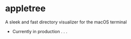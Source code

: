 # appletree
A sleek and fast directory visualizer for the macOS terminal
- Currently in production . . .

